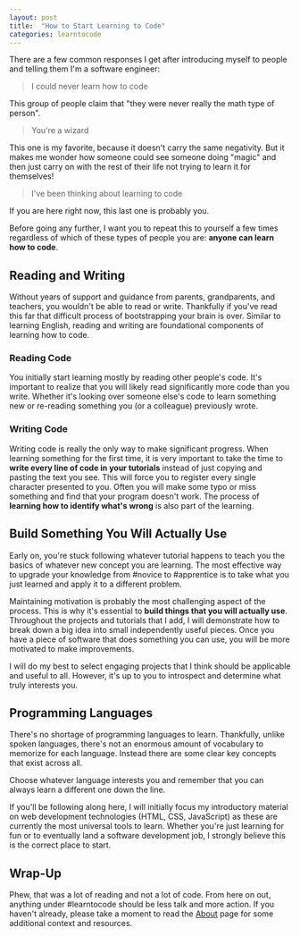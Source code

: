 ```yaml
---
layout: post
title:  "How to Start Learning to Code"
categories: learntocode
---
```


There are a few common responses I get after introducing myself to people and telling them I'm a software engineer:

> I could never learn how to code

This group of people claim that "they were never really the math type of person". 

> You're a wizard

This one is my favorite, because it doesn't carry the same negativity. But it makes me wonder how someone could see someone doing "magic" and then just carry on with the rest of their life not trying to learn it for themselves!

> I've been thinking about learning to code

If you are here right now, this last one is probably you.

Before going any further, I want you to repeat this to yourself a few times regardless of which of these types of people you are: **anyone can learn how to code**. 

## Reading and Writing

Without years of support and guidance from parents, grandparents, and teachers, you wouldn't be able to read or write. Thankfully if you've read this far that difficult process of bootstrapping your brain is over. Similar to learning English, reading and writing are foundational components of learning how to code.

### Reading Code

You initially start learning mostly by reading other people's code. It's important to realize that you will likely read significantly more code than you write. Whether it's looking over someone else's code to learn something new or re-reading something you (or a colleague) previously wrote.

### Writing Code

Writing code is really the only way to make significant progress. When learning something for the first time, it is very important to take the time to **write every line of code in your tutorials** instead of just copying and pasting the text you see.  This will force you to register every single character presented to you. Often you will make some typo or miss something and find that your program doesn't work. The process of **learning how to identify what's wrong** is also part of the learning.

## Build Something You Will Actually Use

Early on, you're stuck following whatever tutorial happens to teach you the basics of whatever new concept you are learning. The most effective way to upgrade your knowledge from #novice to #apprentice is to take what you just learned and apply it to a different problem. 

Maintaining motivation is probably the most challenging aspect of the process. This is why it's essential to **build things that you will actually use**. Throughout the projects and tutorials that I add, I will demonstrate how to break down a big idea into small independently useful pieces. Once you have a piece of software that does something you can use, you will be more motivated to make improvements. 

I will do my best to select engaging projects that I think should be applicable and useful to all. However, it's up to you to introspect and determine what truly interests you. 

## Programming Languages

There's no shortage of programming languages to learn. Thankfully, unlike spoken languages, there's not an enormous amount of vocabulary to memorize for each language. Instead there are some clear key concepts that exist across all. 

Choose whatever language interests you and remember that you can always learn a different one down the line. 

If you'll be following along here, I will initially focus my introductory material on web development technologies (HTML, CSS, JavaScript) as these are currently the most universal tools to learn. Whether you're just learning for fun or to eventually land a software development job, I strongly believe this is the correct place to start.

## Wrap-Up

Phew, that was a lot of reading and not a lot of code. From here on out, anything under #learntocode should be less talk and more action. If you haven't already, please take a moment to read the [About](/about) page for some additional context and resources.